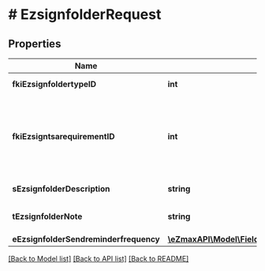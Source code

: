 # # EzsignfolderRequest

## Properties

Name | Type | Description | Notes
------------ | ------------- | ------------- | -------------
**fkiEzsignfoldertypeID** | **int** | The unique ID of the Ezsignfoldertype. |
**fkiEzsigntsarequirementID** | **int** | The unique ID of the Ezsigntsarequirement.  Determine if a Time Stamping Authority should add a timestamp on each of the signature. Valid values:  |Value|Description| |-|-| |1|No. TSA Timestamping will requested. This will make all signatures a lot faster since no round-trip to the TSA server will be required. Timestamping will be made using eZsign server&#39;s time.| |2|Best effort. Timestamping from a Time Stamping Authority will be requested but is not mandatory. In the very improbable case it cannot be completed, the timestamping will be made using eZsign server&#39;s time. **Additional fee applies**| |3|Mandatory. Timestamping from a Time Stamping Authority will be requested and is mandatory. In the very improbable case it cannot be completed, the signature will fail and the user will be asked to retry. **Additional fee applies**| |
**sEzsignfolderDescription** | **string** | The description of the Ezsign Folder |
**tEzsignfolderNote** | **string** | Somes extra notes about the eZsign Folder |
**eEzsignfolderSendreminderfrequency** | [**\eZmaxAPI\Model\FieldEEzsignfolderSendreminderfrequency**](FieldEEzsignfolderSendreminderfrequency.md) |  |

[[Back to Model list]](../../README.md#models) [[Back to API list]](../../README.md#endpoints) [[Back to README]](../../README.md)
